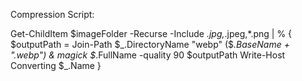 Compression Script:

Get-ChildItem $imageFolder -Recurse -Include *.jpg,*.jpeg,*.png | % {
  $outputPath = Join-Path  $_.DirectoryName "webp" ($_.BaseName + ".webp")
  & magick $_.FullName -quality 90 $outputPath
  Write-Host Converting $_.Name
}